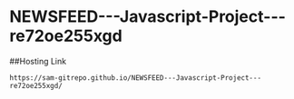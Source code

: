 # NEWSFEED---Javascript-Project---re72oe255xgd

##Hosting Link

```https://sam-gitrepo.github.io/NEWSFEED---Javascript-Project---re72oe255xgd/```
